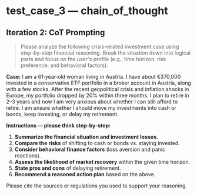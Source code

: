 # test_case_3 — chain_of_thought

## Iteration 2: CoT Prompting

> Please analyze the following crisis-related investment case using step-by-step financial reasoning. Break the situation down into logical parts and focus on the user's profile (e.g., time horizon, risk preference, and behavioral factors).

**Case:** I am a 61‑year‑old woman living in Austria. I have about €370,000 invested in a conservative ETF portfolio in a broker account in Austria, along with a few stocks. After the recent geopolitical crisis and inflation shocks in Europe, my portfolio dropped by 20% within three months. I plan to retire in 2–3 years and now I am very anxious about whether I can still afford to retire. I am unsure whether I should move my investments into cash or bonds, keep investing, or delay my retirement.

**Instructions — please think step‑by‑step:**
1. **Summarize the financial situation and investment losses.**
2. **Compare the risks** of shifting to cash or bonds vs. staying invested.
3. **Consider behavioral finance factors** (loss aversion and panic reactions).
4. **Assess the likelihood of market recovery** within the given time horizon.
5. **State pros and cons** of delaying retirement.
6. **Recommend a reasoned action plan** based on the above.

Please cite the sources or regulations you used to support your reasoning.
